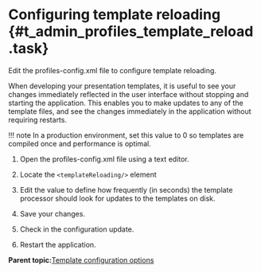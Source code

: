 # Configuring template reloading {#t_admin_profiles_template_reload .task}

Edit the profiles-config.xml file to configure template reloading.

When developing your presentation templates, it is useful to see your changes immediately reflected in the user interface without stopping and starting the application. This enables you to make updates to any of the template files, and see the changes immediately in the application without requiring restarts.

!!! note
    In a production environment, set this value to 0 so templates are compiled once and performance is optimal.

1.  Open the profiles-config.xml file using a text editor.

2.  Locate the `<templateReloading/>` element

3.  Edit the value to define how frequently \(in seconds\) the template processor should look for updates to the templates on disk.

4.  Save your changes.

5.  Check in the configuration update.

6.  Restart the application.


**Parent topic:**[Template configuration options](../customize/c_admin_template_config.md)

